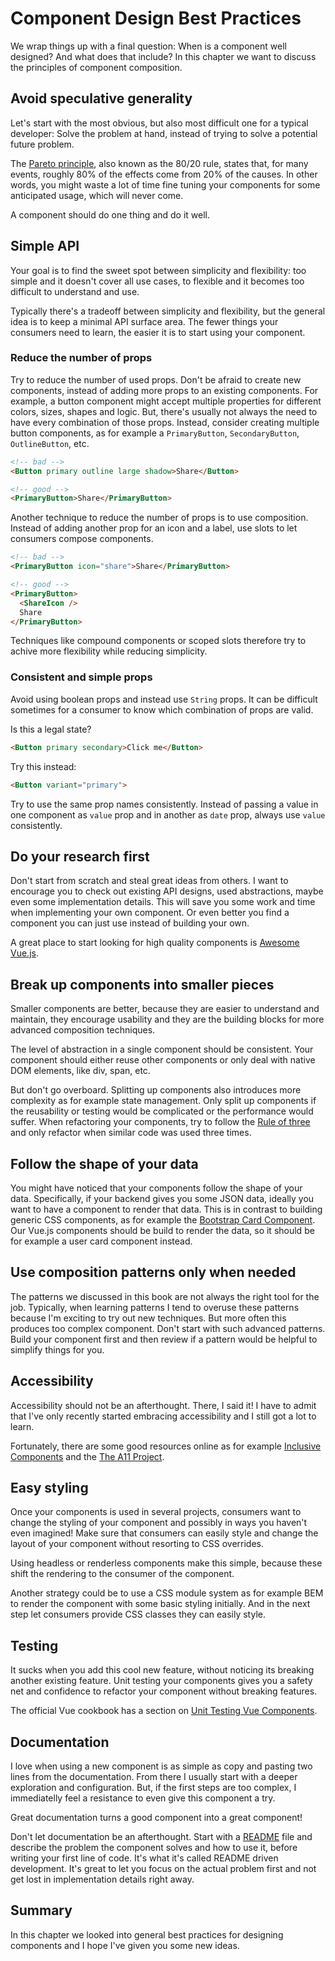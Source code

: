 # Component Design Best Practices

We wrap things up with a final question: When is a component well designed? And what does that include? In this chapter
we want to discuss the principles of component composition.

## Avoid speculative generality

Let's start with the most obvious, but also most difficult one for a typical developer: Solve the problem at hand, instead of trying to solve a potential future problem.

The [Pareto principle](https://en.wikipedia.org/wiki/Pareto_principle), also known as the 80/20 rule, states that, for many events, roughly 80% of the effects come from 20% of the causes.
In other words, you might waste a lot of time fine tuning your components for some anticipated usage, which will never come.

A component should do one thing and do it well.

## Simple API

Your goal is to find the sweet spot between simplicity and flexibility: too simple and it doesn't cover all use cases, to flexible and it becomes too difficult to understand and use.

Typically there's a tradeoff between simplicity and flexibility, but the general idea is to keep a minimal API surface area. The fewer things your consumers need to learn, the easier 
it is to start using your component.

### Reduce the number of props

Try to reduce the number of used props. Don't be afraid to create new components, instead of adding more props to an existing components. For example, a button component might accept multiple 
properties for different colors, sizes, shapes and logic. But, there's usually not always the need to have every combination of those props. Instead, consider creating multiple 
button components, as for example a `PrimaryButton`, `SecondaryButton`, `OutlineButton`, etc. 

```html
<!-- bad -->
<Button primary outline large shadow>Share</Button>

<!-- good -->
<PrimaryButton>Share</PrimaryButton>
```

Another technique to reduce the number of props is to use composition. Instead of adding another prop for an icon and a label, use slots to let consumers compose components.

```html
<!-- bad -->
<PrimaryButton icon="share">Share</PrimaryButton>

<!-- good -->
<PrimaryButton>
  <ShareIcon />
  Share
</PrimaryButton>
```

Techniques like compound components or scoped slots therefore try to achive more flexibility while reducing simplicity.

### Consistent and simple props

Avoid using boolean props and instead use `String` props. It can be difficult sometimes for a consumer to know which combination of props are valid. 

Is this a legal state?

```html
<Button primary secondary>Click me</Button>
```

Try this instead:

```html
<Button variant="primary">
```

Try to use the same prop names consistently. Instead of passing a value in one component as `value` prop and in another as `date` prop, always use `value` consistently.

## Do your research first

Don't start from scratch and steal great ideas from others. I want to encourage you to check out existing API designs, used abstractions, maybe even some implementation details.
This will save you some work and time when implementing your own component. Or even better you find a component you can just use instead of building your own.

A great place to start looking for high quality components is [Awesome Vue.js](https://github.com/vuejs/awesome-vue).

## Break up components into smaller pieces

Smaller components are better, because they are easier to understand and maintain, they encourage usability and they are the building blocks for more advanced composition techniques.

The level of abstraction in a single component should be consistent. Your component should either reuse other components or only deal with native DOM elements, like div, span, etc.

But don't go overboard. Splitting up components also introduces more complexity as for example state management. Only split up components if the reusability or testing would be complicated or 
the performance would suffer. When refactoring your components, try to follow the [Rule of three](https://en.wikipedia.org/wiki/Rule_of_three_(computer_programming)) and only refactor when similar code
was used three times.

## Follow the shape of your data

You might have noticed that your components follow the shape of your data. Specifically, if your backend gives you some JSON data, ideally you want to have a component to render that data.
This is in contrast to building generic CSS components, as for example the [Bootstrap Card Component](https://getbootstrap.com/docs/4.0/components/card/). Our Vue.js components should be build to render the data,
so it should be for example a user card component instead. 

## Use composition patterns only when needed

The patterns we discussed in this book are not always the right tool for the job. Typically, when learning patterns I tend to overuse these patterns because I'm exciting to try out new techniques. 
But more often this produces too complex component. Don't start with such advanced patterns. Build your component first and then review if a pattern would be helpful to simplify things for you.

## Accessibility

Accessibility should not be an afterthought. There, I said it! I have to admit that I've only recently started embracing accessibility and I still got a lot to learn.

Fortunately, there are some good resources online as for example [Inclusive Components](https://inclusive-components.design/) and the [The A11 Project](https://a11yproject.com/).

## Easy styling

Once your components is used in several projects, consumers want to change the styling of your component and possibly in ways you haven't even imagined! Make sure that consumers 
can easily style and change the layout of your component without resorting to CSS overrides.

Using headless or renderless components make this simple, because these shift the rendering to the consumer of the component.

Another strategy could be to use a CSS module system as for example BEM to render the component with some basic styling initially. And in the next step let consumers provide CSS classes they can easily style.

## Testing

It sucks when you add this cool new feature, without noticing its breaking another existing feature. Unit testing your components gives you a safety net and confidence to refactor your 
component without breaking features.

The official Vue cookbook has a section on [Unit Testing Vue Components](https://vuejs.org/v2/cookbook/unit-testing-vue-components.html).

## Documentation

I love when using a new component is as simple as copy and pasting two lines from the documentation. From there I usually start with a deeper exploration and configuration. But, if the first
steps are too complex, I immediatelly feel a resistance to even give this component a try.

Great documentation turns a good component into a great component!

Don't let documentation be an afterthought. Start with a [README](https://en.wikipedia.org/wiki/README) file and describe the problem the component solves and how to use it, before writing your first line of code. It's what it's called
README driven development. It's great to let you focus on the actual problem first and not get lost in implementation details right away.

## Summary

In this chapter we looked into general best practices for designing components and I hope I've given you some new ideas.